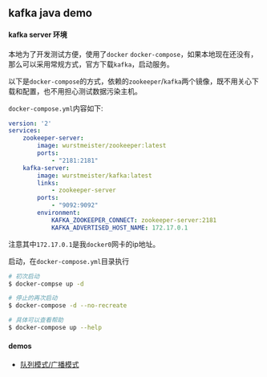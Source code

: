 ## kafka java demo

#### kafka server 环境
本地为了开发测试方便，使用了`docker` `docker-compose`，如果本地现在还没有，那么可以采用常规方式，官方下载`kafka`，启动服务。

以下是`docker-compose`的方式，依赖的`zookeeper`/`kafka`两个镜像，既不用关心下载和配置，也不用担心测试数据污染主机。

`docker-compose.yml`内容如下:
```yml
version: '2'
services:
    zookeeper-server:
        image: wurstmeister/zookeeper:latest
        ports:
            - "2181:2181"
    kafka-server:
        image: wurstmeister/kafka:latest
        links:
            - zookeeper-server
        ports:
            - "9092:9092"
        environment:
            KAFKA_ZOOKEEPER_CONNECT: zookeeper-server:2181
            KAFKA_ADVERTISED_HOST_NAME: 172.17.0.1
```
注意其中`172.17.0.1`是我`docker0`网卡的ip地址。

启动，在`docker-compose.yml`目录执行
```bash
# 初次启动
$ docker-compse up -d

# 停止的再次启动
$ docker-compose -d --no-recreate

# 具体可以查看帮助
$ docker-compose up --help
```


#### demos
* [队列模式/广播模式](src/main/java/org/orh/t1/)
